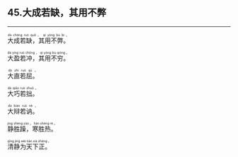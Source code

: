 ## 45.大成若缺，其用不弊
---


<ruby><rb> 大成若缺，其用不弊。 </rb> <rt> dà  chéng  ruò  quē ， qí  yòng  bù  bì 。</rt>
</ruby>

<ruby><rb> 大盈若冲，其用不穷。 </rb> <rt> dà  yíng  ruò  chōng ， qí  yòng  bù  qióng 。</rt>
</ruby>

<ruby><rb> 大直若屈。 </rb> <rt> dà  zhí  ruò  qū 。</rt>
</ruby>

<ruby><rb> 大巧若拙。 </rb> <rt> dà  qiǎo  ruò  zhuō 。</rt>
</ruby>

<ruby><rb> 大辩若讷。 </rb> <rt> dà  biàn  ruò  nè 。</rt>
</ruby>

<ruby><rb> 静胜躁，寒胜热。 </rb> <rt> jìng  shèng  zào ， hán  shèng  rè 。</rt>
</ruby>

<ruby><rb> 清静为天下正。 </rb> <rt> qīng  jìng  wèi  tiān  xià  zhèng 。</rt>
</ruby>

<ruby><rb>   </rb> <rt> </rt>
</ruby>

